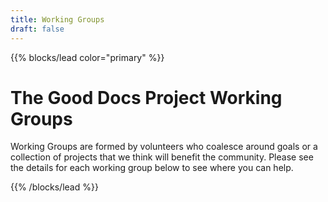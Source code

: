```yaml
---
title: Working Groups
draft: false
---
```


{{% blocks/lead color="primary" %}}

# The Good Docs Project Working Groups

Working Groups are formed by volunteers who coalesce around goals or a collection of projects that we think will benefit the community.
Please see the details for each working group below to see where you can help.

{{% /blocks/lead %}}